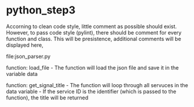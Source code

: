 # python_step3

Accorning to clean code style, little comment as possible should exist.
However, to pass code style (pylint), there should be comment for every function and class.
This will be presistence, additional comments will be displayed here,

file:json_parser.py

function: load_file
	- The function will load the json file and save it in the variable data

function: get_signal_title
	- The function will loop through all servuces in the data variable
	- If the service ID is the identifier (which is passed to the function), the title will be returned